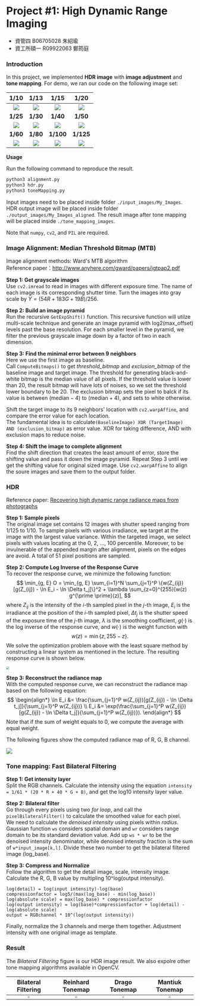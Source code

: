 # Project #1: High Dynamic Range Imaging

- 資管四 B06705028 朱紹瑜
- 資工所碩一 R09922063 鄭筠庭

### Introduction

In this project, we implemented **HDR image** with **image adjustment** and **tone mapping**. For demo, we ran our code on the following image set:

|               **1/10**               |               **1/13**               |               **1/15**               |               **1/20**               |
| :----------------------------------: | :----------------------------------: | :----------------------------------: | :----------------------------------: |
| ![](https://i.imgur.com/4gDOjFK.jpg) | ![](https://i.imgur.com/TdtBvjT.jpg) | ![](https://i.imgur.com/FBWsjoW.jpg) | ![](https://i.imgur.com/ROSAeuz.jpg) |
|               **1/25**               |               **1/30**               |               **1/40**               |               **1/50**               |
| ![](https://i.imgur.com/RMoWn5U.jpg) | ![](https://i.imgur.com/NsqTb4K.jpg) | ![](https://i.imgur.com/f1xXoz1.jpg) | ![](https://i.imgur.com/YTKJc9O.jpg) |
|               **1/60**               |               **1/80**               |              **1/100**               |              **1/125**               |
| ![](https://i.imgur.com/rpSlXnQ.jpg) | ![](https://i.imgur.com/BvRIIQn.jpg) | ![](https://i.imgur.com/bsIXIXW.jpg) | ![](https://i.imgur.com/OdsgWZg.jpg) |

**Usage**

Run the following command to reproduce the result.

```sh
python3 alignment.py
python3 hdr.py
python3 toneMapping.py
```

Input images need to be placed inside folder `./input_images/My_Images`. HDR output image will be placed inside folder `./output_images/My_Images_aligned`. The result image after tone mapping will be placed inside `./tone_mapping_images`.  

Note that `numpy`,  `cv2`, and `PIL` are required.

### Image Alignment:  Median Threshold Bitmap (MTB)

Image alignment methods: Ward's MTB algorithm  
Reference paper：http://www.anyhere.com/gward/papers/jgtpap2.pdf  

**Step 1: Get grayscale images**  
Use `cv2.imread` to read in images with different exposure time. The name of each image is its corresponding shutter time. Turn the images into gray scale by $Y=(54R+183G+19B)/256$.  

**Step 2: Build an image pyramid**  
Run the recursive `GetExpShift()` function. This recursive function will utilze multi-scale technique and generate an image pyramid with log2(max_offset) levels past the base resolution. For each smaller level in the pyramid, we filter the previous grayscale image down by a factor of two in each dimension.

**Step 3: Find the minimal error between 9 neighbors**  
Here we use the first image as baseline.  
Call `ComputeBitmaps()` to get *threshold_bitmap* and *exclusion_bitmap* of the baseline image and target image. The threshold for generating black-and-white bitmap is the median value of all pixels. If the threshold value is lower than 20, the result bitmap will have lots of noises, so we set the threshold lower boundary to be 20. The exclusion bitmap sets the pixel to balck if its value is between $(\text{median} - 4)$ to $(\text{median} + 4)$, and sets to white otherwise.  

Shift the target image to its 9 neighbors' location with `cv2.warpAffine`, and compare the error value for each location.  
The fundamental idea is to calculate`(BaselineImage) XOR (TargetImage) AND (exclusion_bitmap)` as error value. XOR for taking difference, AND with exclusion maps to reduce noise.   

**Step 4: Shift the image to complete alignment**  
Find the shift direction that creates the least amount of error, store the shifting value and pass it down the image pyramid. Repeat Step 3 until we get the shifting value for original sized image. Use `cv2.warpAffine` to align the soure images and save them to the output folder.


### HDR

Reference paper: [Recovering high dynamic range radiance maps from photographs](https://dl.acm.org/doi/10.1145/258734.258884)

**Step 1: Sample pixels**  
The original image set contains 12 images with shutter speed ranging from 1/125 to 1/10. To sample pixels with various irradiance, we target at the image with the largest value variance. Within the targeted image, we select pixels with values locating at the 0, 2, ..., 100 percentile. Moreover, to be invulnerable of the appended margin after alignment, pixels on the edges are avoid. A total of 51 pixel positions are sampled.

**Step 2: Compute Log Inverse of the Response Curve**  
To recover the response curve, we minimize the following function:
$$
\min_{g, E} O = \min_{g, E} \sum_{i=1}^N \sum_{j=1}^P \{w(Z_{ij})[g(Z_{ij}) - \ln E_i - \ln \Delta t_j]\}^2 + \lambda \sum_{z=0}^{255}[w(z) g^{\prime \prime}(z)],
$$
where $Z_{ij}$ is the intensity of the $i$-th sampled pixel in the $j$-th image, $E_i$ is the irradiance at the position of the $i$-th sampled pixel, $\Delta t_j$ is the shutter speed of the exposure time of the $j$-th image, $\lambda$ is the smoothing coefficient, $g(\cdot)$ is the log inverse of the response curve, and $w(\cdot)$ is the weight function with
$$
w(z) = \min\{z, 255-z\}.
$$
We solve the optimization problem above with the least square method by constructing a linear system as mentioned in the lecture. The resulting response curve is shown below.

<img src="https://i.imgur.com/UH3FbpY.png" style="zoom:50%;" />

**Step 3: Reconstruct the radiance map**  
With the computed response curve, we can reconstruct the radiance map based on the following equation:
$$
\begin{align*}
\ln E_i &= \frac{\sum_{j=1}^P w(Z_{ij})[g(Z_{ij}) - \ln \Delta t_j]}{\sum_{j=1}^P w(Z_{ij})} \\
E_i &= \exp(\frac{\sum_{j=1}^P w(Z_{ij})[g(Z_{ij}) - \ln \Delta t_j]}{\sum_{j=1}^P w(Z_{ij})}).
\end{align*}
$$
Note that if the sum of weight equals to 0, we compute the average with equal weight. 

The following figures show the computed radiance map of R, G, B channel.

![](https://i.imgur.com/vHrxKQR.png)


### Tone mapping: Fast Bilateral Filtering

**Step 1: Get intensity layer**  
Split the RGB channels. Calculate the intensity using the equation `intensity = 1/61 * (20 * R + 40 * G + B)`, and get the log10 intensity layer value.  

**Step 2: Bilateral filter**  
Go through every pixels using two *for loop*, and call the `pixelBilateralFilter()` to calculate the smoothed value for each pixel.  
We need to calculate the *denoised intensity* using pixels within *radius*. Gaussian function `ws` considers spatial domain and `wr` considers range domain to be its standard deviation value. Add up `ws * wr` to be the denoised intensity denominator, while denoised intensity fraction is the sum of `w*input_image[k,l]`. Divide these two number to get the bilateral filtered image (log_base).

**Step 3: Compress and Normalize**  
Follow the algorithm to get the detail image, scale, intensity image. Calculate the R, G, B value by multipling 10^log(output intensity). 

```
log(detail) = log(input intensity)-log(base)
compressionfactor = log5/(max(log_base) - min(log_base))
log(absolute scale) = max(log_base) * compressionfactor
log(output intensity) = log(base)*compressionfactor + log(detail) - log(absolute scale)
output = RGBchannel * 10^(log(output intensity))
```

Finally, normalize the 3 channels and merge them together. Adjustment intensity with one original image as template.  

### Result

The *Bilateral Filtering* figure is our HDR image result. We also expolre other tone mapping algorithms available in OpenCV.  

|                     Bilateral Filtering                      |                       Reinhard Tonemap                       |                        Drago Tonemap                         |                       Mantiuk Tonemap                        |
| :----------------------------------------------------------: | :----------------------------------------------------------: | :----------------------------------------------------------: | :----------------------------------------------------------: |
| <img src="https://i.imgur.com/rf4nGG8.jpg" style="zoom:33%;" /> | <img src="https://i.imgur.com/zhCgVdK.jpg" style="zoom:33%;" /> | <img src="https://i.imgur.com/3F66kRQ.jpg" style="zoom:33%;" /> | <img src="https://i.imgur.com/RjVzqkn.jpg" style="zoom:33%;" /> |

